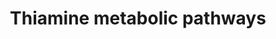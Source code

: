 ---
annotations:
- type: Pathway Ontology
  value: thiamine metabolic pathway
- type: Pathway Ontology
  value: energy metabolic pathway
authors:
- Youssefwalid
- Egonw
- DeSl
- IreneHemel
- MaintBot
- Fehrhart
- Finterly
communities:
- IEM
- RareDiseases
description: Thiamine is absorbed in the form of thiamine or thiamine monophosphate
  and transported through the plasma membrane by thiamine transporter 1 (THTR1) and
  thiamine transporter 2 (THTR2), which are encoded for by the genes SLC19A2 and SLC19A3,
  respectively. Upon cell entrance, thiamine undergoes pyrophosphorylation by thiamine
  pyrophosphokinase (TPK) to thiamine pyrophosphate (TPP). TPP is the active form
  of thiamine and serves as a cofactor of transketolase in the pentose phosphate pathway
  in the cytosol. TPP also functions as a cofactor for pyruvate, ketoglutarate and
  branched chain alpha-keto acid dehydrogenases in the mitochondrion after entrance
  via TPP transporter encoded by SLC25A19. This pathway was inspired by Chapter 15
  (Thiamine Disorders) of the book of Blau (ISBN 3642403360 (978-3642403361)).
last-edited: 2021-11-30
organisms:
- Homo sapiens
redirect_from:
- /index.php/Pathway:WP4297
- /instance/WP4297
schema-jsonld:
- '@context': https://schema.org/
  '@id': https://wikipathways.github.io/pathways/WP4297.html
  '@type': Dataset
  creator:
    '@type': Organization
    name: WikiPathways
  description: Thiamine is absorbed in the form of thiamine or thiamine monophosphate
    and transported through the plasma membrane by thiamine transporter 1 (THTR1)
    and thiamine transporter 2 (THTR2), which are encoded for by the genes SLC19A2
    and SLC19A3, respectively. Upon cell entrance, thiamine undergoes pyrophosphorylation
    by thiamine pyrophosphokinase (TPK) to thiamine pyrophosphate (TPP). TPP is the
    active form of thiamine and serves as a cofactor of transketolase in the pentose
    phosphate pathway in the cytosol. TPP also functions as a cofactor for pyruvate,
    ketoglutarate and branched chain alpha-keto acid dehydrogenases in the mitochondrion
    after entrance via TPP transporter encoded by SLC25A19. This pathway was inspired
    by Chapter 15 (Thiamine Disorders) of the book of Blau (ISBN 3642403360 (978-3642403361)).
  keywords:
  - TPK1
  - Branched chain acylCoAs
  - 'keto acid '
  - TKT
  - OGDH
  - 'Branched chain '
  - (SLC19A2)
  - Phospholipid
  - 'phosphate '
  - isocitrate
  - THTR2
  - TPP
  - serine
  - 'Spingolipids '
  - THTR1
  - 'Pyruvate '
  - 'Pentose '
  - 'dehydrogenase '
  - pathway
  - Thiamine pyrophosphate
  - (SLC19A3)
  - citrate
  - succinate
  - E1
  - D-Glyceraldehyde 3-phosphate
  - thiamine
  - DNA
  - Glycerol 3-phosphate
  - (TPP)
  - Oxaloacetate
  - Acetyl-CoA
  - D-Ribose 5-phosphate
  - Citric acid cycle
  - sphingolipids
  - Glucose 6-phosphate
  - Glucose 1-phosphate
  - Branched chain amino acids
  - DHAP
  - pyruvate
  - SLC25A19
  - alpha-ketoglutarate
  - phospholipids
  - Thiamine monophosphate (TMP)
  - plasmalogens
  - dehydrogenase E1
  - BCKDK
  license: CC0
  name: Thiamine metabolic pathways
seo: CreativeWork
title: Thiamine metabolic pathways
wpid: WP4297
---